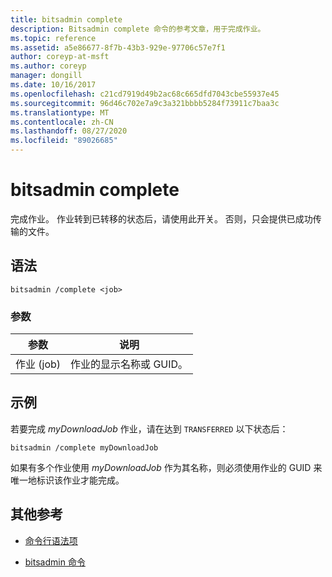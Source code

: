 ```yaml
---
title: bitsadmin complete
description: Bitsadmin complete 命令的参考文章，用于完成作业。
ms.topic: reference
ms.assetid: a5e86677-8f7b-43b3-929e-97706c57e7f1
author: coreyp-at-msft
ms.author: coreyp
manager: dongill
ms.date: 10/16/2017
ms.openlocfilehash: c21cd7919d49b2ac68c665dfd7043cbe55937e45
ms.sourcegitcommit: 96d46c702e7a9c3a321bbbb5284f73911c7baa3c
ms.translationtype: MT
ms.contentlocale: zh-CN
ms.lasthandoff: 08/27/2020
ms.locfileid: "89026685"
---
```

# <a name="bitsadmin-complete"></a>bitsadmin complete

完成作业。 作业转到已转移的状态后，请使用此开关。 否则，只会提供已成功传输的文件。

## <a name="syntax"></a>语法

```
bitsadmin /complete <job>
```

### <a name="parameters"></a>参数

| 参数 | 说明 |
| --------- | ----------- |
| 作业 (job) | 作业的显示名称或 GUID。 |

## <a name="example"></a>示例

若要完成 *myDownloadJob* 作业，请在达到 `TRANSFERRED` 以下状态后：

```
bitsadmin /complete myDownloadJob
```

如果有多个作业使用 *myDownloadJob* 作为其名称，则必须使用作业的 GUID 来唯一地标识该作业才能完成。

## <a name="additional-references"></a>其他参考

- [命令行语法项](command-line-syntax-key.md)

- [bitsadmin 命令](bitsadmin.md)
